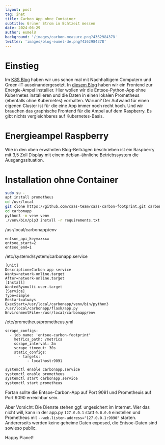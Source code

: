 ```yaml
---
layout: post
tag: inet
title: Carbon App ohne Container
subtitle: Grüner Strom in Echtzeit messen
date: 2024-06-29
author: eumel8
background: '/images/carbon-measure.png?4362984378'
twitter: 'images/blog-eumel-de.png?4362984378'
---
```


# Einstieg

Im [K8S Blog](https://k8sblog.eumel.de/2023/11/14/sustainable-computing.html) haben wir uns schon mal mit Nachhaltigem Computern und Green-IT auseinandergesetzt. In [diesem Blog](https://blog.eumel.de/2024/06/19/raspberry-pi-carbon-app.html) haben wir ein Frontend zur Energie-Ampel installier. Hier wollen wir die Entsoe-Python-App ohne Kubernetes installieren und die Daten in einen lokalen Prometheus (ebenfalls ohne Kubernetes) vorhalten. Warum? Der Aufwand für einen eigenen Cluster ist für die eine App immer noch recht hoch. Und wir brauchen das graphische Frontend für die Ampel auf dem Raspberry. Es gibt nichts vergleichbares auf Kubernetes-Basis.

# Energieampel Raspberry

Wie in den oben erwähnten Blog-Beiträgen beschrieben ist ein Raspberry mit 3,5 Zoll Display mit einem debian-ähnliche Betriebssystem die Ausgangssituation.

# Installation ohne Container

```bash
sudo su -
apt install prometheus
cd /usr/local
git clone https://github.com/caas-team/caas-carbon-footprint.git carbonapp
cd carbonapp
python3 -m venv venv
./venv/bin/pip3 install -r requirements.txt
```

/usr/local/carbonapp/env

```
entsoe_api_key=xxxxx
entsoe_start=2
entsoe_end=1
```

/etc/systemd/system/carbonapp.service

```
[Unit]
Description=Carbon app service
Wants=network-online.target
After=network-online.target
[Install]
WantedBy=multi-user.target
[Service]
Type=simple
Restart=always
ExecStart=/usr/local/carbonapp/venv/bin/python3 /usr/local/carbonapp/flask/app.py
EnvironmentFile=-/usr/local/carbonapp/env
```

/etc/prometheus/prometheus.yml

```
scrape_configs:
  - job_name: 'entsoe-carbon-footprint'
    metrics_path: /metrics
    scrape_interval: 2m
    scrape_timeout: 30s
    static_configs:
      - targets:
          - localhost:9091
```

```bash
systemctl enable carbonapp.service
systemctl enable prometheus
systemctl start carbonapp.service
systemctl start prometheus
```

Fortan sollte die Entsoe-Carbon-App auf Port 9091 und Prometheuis auf Port 9090 erreichbar sein. 

Aber Vorsicht: Die Dienste stehen ggf. ungesichert im Internet. Wer das nicht will, kann in der app.py `127.0.0.1` statt `0.0.0.0` einstellen und Prometheus mit `--web.listen-address="127.0.0.1:9090"` starten. Andererseits werden keine geheime Daten exposed, die Entsoe-Daten sind sowieso public.

Happy Planet!
